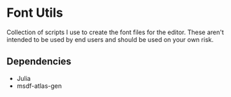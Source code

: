 # Font Utils
Collection of scripts I use to create the font files for the editor. These aren't intended to be used by end users and should be used on your own risk.

## Dependencies
- Julia
- msdf-atlas-gen
